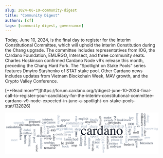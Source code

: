 ```yaml
---
slug: 2024-06-10-community-digest
title: "Community Digest"
authors: [cf]
tags: [community digest, governance]
---
```


Today, June 10, 2024, is the final day to register for the Interim Constitutional Committee, which will uphold the interim Constitution during the Chang upgrade. The committee includes representatives from IOG, the Cardano Foundation, EMURGO, Intersect, and three community seats. Charles Hoskinson confirmed Cardano Node v9’s release this month, preceding the Chang Hard Fork. The “Spotlight on Stake Pools” series features Dmytro Stashenko of STAT stake pool. Other Cardano news includes updates from Vietnam Blockchain Week, MAV growth, and the Crypto Valley Conference.

<div style={{ textAlign: 'right' }}>
 [**Read more**](https://forum.cardano.org/t/digest-june-10-2024-final-call-to-register-your-candidacy-for-the-interim-constitutional-committee-cardano-v9-node-expected-in-june-a-spotlight-on-stake-pools-stat/132826) 
</div>

 ![community digest](./community-digest.png)

